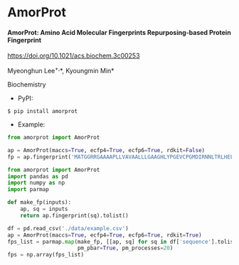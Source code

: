 # AmorProt

#### AmorProt: Amino Acid Molecular Fingerprints Repurposing-based Protein Fingerprint

<a href="https://doi.org/10.1021/acs.biochem.3c00253">https://doi.org/10.1021/acs.biochem.3c00253</a>

Myeonghun Lee<sup>+,</sup>\*, Kyoungmin Min\*

Biochemistry

* PyPI:

```console
$ pip install amorprot
```

* Example:

```python
from amorprot import AmorProt

ap = AmorProt(maccs=True, ecfp4=True, ecfp6=True, rdkit=False)
fp = ap.fingerprint('MATGGRRGAAAAPLLVAVAALLLGAAGHLYPGEVCPGMDIRNNLTRLHELENCSVIEGHL')
```


```python
from amorprot import AmorProt
import pandas as pd
import numpy as np
import parmap

def make_fp(inputs):
    ap, sq = inputs
    return ap.fingerprint(sq).tolist()

df = pd.read_csv('./data/example.csv')
ap = AmorProt(maccs=True, ecfp4=True, ecfp6=True, rdkit=True)
fps_list = parmap.map(make_fp, [[ap, sq] for sq in df['sequence'].tolist()], 
                      pm_pbar=True, pm_processes=20)
fps = np.array(fps_list)
```
